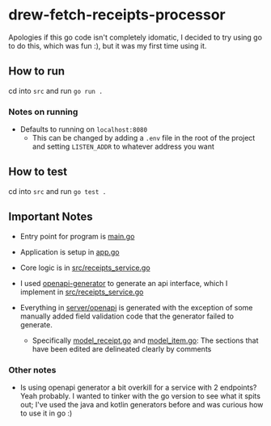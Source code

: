 # drew-fetch-receipts-processor

Apologies if this go code isn't completely idomatic, I decided to try using go to do this, which was fun :), but it was my first time using it.

## How to run

cd into `src` and run `go run .`

### Notes on running

- Defaults to running on `localhost:8080`
  - This can be changed by adding a `.env` file in the root of the project and setting `LISTEN_ADDR` to whatever address you want

## How to test

cd into `src` and run `go test .`

## Important Notes

- Entry point for program is [main.go](src/main.go)
- Application is setup in [app.go](src/app.go)
- Core logic is in [src/receipts_service.go](src/receipts_service.go)
- I used [openapi-generator](https://openapi-generator.tech/) to generate an api interface,
  which I implement in [src/receipts_service.go](src/receipts_service.go)

- Everything in [server/openapi](server/openapi/) is generated
  with the exception of some manually added field validation code that the generator failed to generate.
  - Specifically [model_receipt.go](server/openapi/model_receipt.go) and [model_item.go](server/openapi/model_item.go): The sections that have been edited are delineated clearly by comments

### Other notes

- Is using openapi generator a bit overkill for a service with 2 endpoints? Yeah probably. I wanted to tinker with the go version to see what it spits out; I've used the java and kotlin generators before and was curious how to use it in go :)
